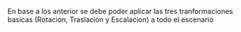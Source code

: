 En base a los anterior se debe poder aplicar las tres tranformaciones basicas (Rotacion, Traslacion y Escalacion) a todo el escenario
